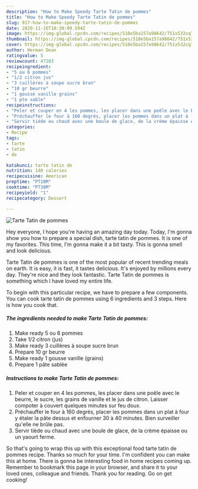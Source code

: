 ```yaml
---
description: "How to Make Speedy Tarte Tatin de pommes"
title: "How to Make Speedy Tarte Tatin de pommes"
slug: 917-how-to-make-speedy-tarte-tatin-de-pommes
date: 2020-11-16T10:30:09.594Z
image: https://img-global.cpcdn.com/recipes/510e5ba157a98642/751x532cq70/tarte-tatin-de-pommes-photo-principale-de-la-recette.jpg
thumbnail: https://img-global.cpcdn.com/recipes/510e5ba157a98642/751x532cq70/tarte-tatin-de-pommes-photo-principale-de-la-recette.jpg
cover: https://img-global.cpcdn.com/recipes/510e5ba157a98642/751x532cq70/tarte-tatin-de-pommes-photo-principale-de-la-recette.jpg
author: Herman Dean
ratingvalue: 5
reviewcount: 47283
recipeingredient:
- "5 ou 6 pommes"
- "1/2 citron jus"
- "3 cuillères à soupe sucre brun"
- "10 gr beurre"
- "1 gousse vanille grains"
- "1 pte sable"
recipeinstructions:
- "Peler et couper en 4 les pommes, les placer dans une poêle avec le beurre, le sucre, les grains de vanille et le jus de citron. Laisser compoter à couvert quelques minutes sur feu doux."
- "Préchauffer le four à 160 degrés, placer les pommes dans un plat à four y étaler la pâte dessus et enfourner 30 à 40 minutes. Bien surveiller qu&#39;elle ne brûle pas."
- "Servir tiède ou chaud avec une boule de glace, de la crème épaisse ou un yaourt ferme."
categories:
- Recipe
tags:
- tarte
- tatin
- de

katakunci: tarte tatin de 
nutrition: 140 calories
recipecuisine: American
preptime: "PT10M"
cooktime: "PT30M"
recipeyield: "1"
recipecategory: Dessert

---
```



![Tarte Tatin de pommes](https://img-global.cpcdn.com/recipes/510e5ba157a98642/751x532cq70/tarte-tatin-de-pommes-photo-principale-de-la-recette.jpg)

Hey everyone, I hope you're having an amazing day today. Today, I'm gonna show you how to prepare a special dish, tarte tatin de pommes. It is one of my favorites. This time, I'm gonna make it a bit tasty. This is gonna smell and look delicious.

Tarte Tatin de pommes is one of the most popular of recent trending meals on earth. It is easy, it is fast, it tastes delicious. It's enjoyed by millions every day. They're nice and they look fantastic. Tarte Tatin de pommes is something which I have loved my entire life.




To begin with this particular recipe, we have to prepare a few components. You can cook tarte tatin de pommes using 6 ingredients and 3 steps. Here is how you cook that.

<!--inarticleads1-->

##### The ingredients needed to make Tarte Tatin de pommes:

1. Make ready 5 ou 6 pommes
1. Take 1/2 citron (jus)
1. Make ready 3 cuillères à soupe sucre brun
1. Prepare 10 gr beurre
1. Make ready 1 gousse vanille (grains)
1. Prepare 1 pâte sablée




<!--inarticleads2-->

##### Instructions to make Tarte Tatin de pommes:

1. Peler et couper en 4 les pommes, les placer dans une poêle avec le beurre, le sucre, les grains de vanille et le jus de citron. Laisser compoter à couvert quelques minutes sur feu doux.
1. Préchauffer le four à 160 degrés, placer les pommes dans un plat à four y étaler la pâte dessus et enfourner 30 à 40 minutes. Bien surveiller qu&#39;elle ne brûle pas.
1. Servir tiède ou chaud avec une boule de glace, de la crème épaisse ou un yaourt ferme.




So that's going to wrap this up with this exceptional food tarte tatin de pommes recipe. Thanks so much for your time. I'm confident you can make this at home. There is gonna be interesting food in home recipes coming up. Remember to bookmark this page in your browser, and share it to your loved ones, colleague and friends. Thank you for reading. Go on get cooking!

